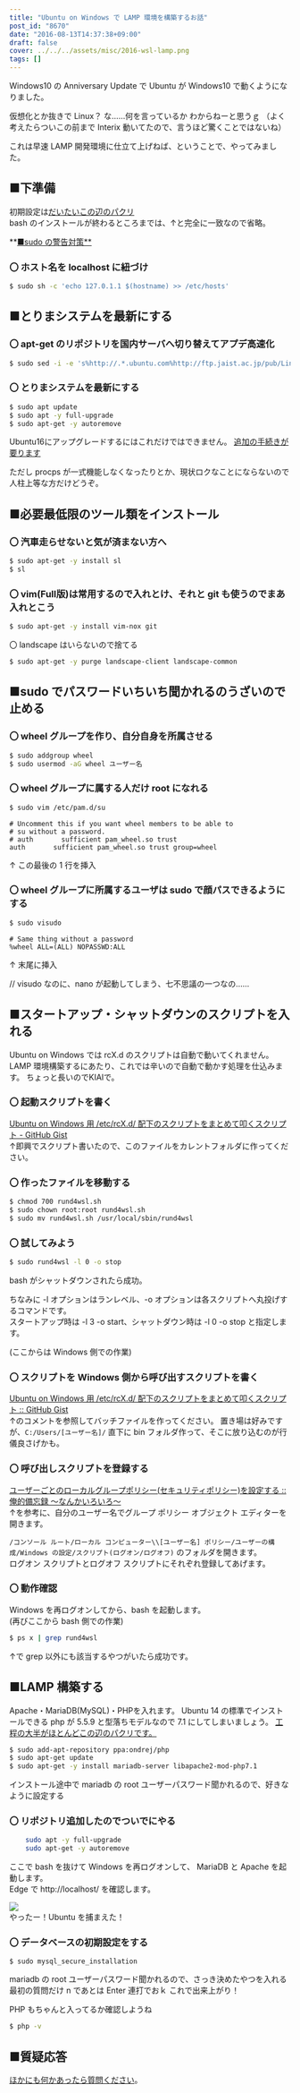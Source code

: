 ```yaml
---
title: "Ubuntu on Windows で LAMP 環境を構築するお話"
post_id: "8670"
date: "2016-08-13T14:37:38+09:00"
draft: false
cover: ../../../assets/misc/2016-wsl-lamp.png
tags: []
---
```


Windows10 の Anniversary Update で Ubuntu が Windows10 で動くようになりました。

仮想化とか抜きで Linux？
な……何を言っているか わからねーと思うｇ
（よく考えたらついこの前まで Interix 動いてたので、言うほど驚くことではないね）

これは早速 LAMP 開発環境に仕立て上げねば、ということで、やってみました。

## ■下準備

初期設定は[だいたいこの辺のパクリ](http://qiita.com/Aruneko/items/c79810b0b015bebf30bb)  
bash のインストールが終わるところまでは、↑と完全に一致なので省略。

**[■sudo の警告対策**](http://qiita.com/ogomr/items/89e19829eb8cc08fcebb)

### 〇 ホスト名を localhost に紐づけ

```sh
$ sudo sh -c 'echo 127.0.1.1 $(hostname) >> /etc/hosts'
```

## ■とりまシステムを最新にする

### 〇 apt-get のリポジトリを国内サーバへ切り替えてアプデ高速化

```sh
$ sudo sed -i -e 's%http://.*.ubuntu.com%http://ftp.jaist.ac.jp/pub/Linux%g' /etc/apt/sources.list
```

### 〇 とりまシステムを最新にする

```sh
$ sudo apt update
$ sudo apt -y full-upgrade
$ sudo apt-get -y autoremove
```

Ubuntu16にアップグレードするにはこれだけではできません。
[追加の手続きが要ります](http://qiita.com/Aruneko/items/2670f42d36a7508c13bb)

ただし procps が一式機能しなくなったりとか、現状ロクなことにならないので人柱上等な方だけどうぞ。

## ■必要最低限のツール類をインストール

### 〇 汽車走らせないと気が済まない方へ

```sh
$ sudo apt-get -y install sl
$ sl
```

### 〇 vim(Full版)は常用するので入れとけ、それと git も使うのでまあ入れとこう

```sh
$ sudo apt-get -y install vim-nox git
```

〇 landscape はいらないので捨てる

```sh
$ sudo apt-get -y purge landscape-client landscape-common
```

## ■sudo でパスワードいちいち聞かれるのうざいので止める

### 〇 wheel グループを作り、自分自身を所属させる

```sh
$ sudo addgroup wheel
$ sudo usermod -aG wheel ユーザー名
```

### 〇 wheel グループに属する人だけ root になれる

```sh
$ sudo vim /etc/pam.d/su
```

```
# Uncomment this if you want wheel members to be able to
# su without a password.
# auth       sufficient pam_wheel.so trust
auth       sufficient pam_wheel.so trust group=wheel
```

↑ この最後の 1 行を挿入

### 〇 wheel グループに所属するユーザは sudo で顔パスできるようにする

```sh
$ sudo visudo
```

```
# Same thing without a password
%wheel ALL=(ALL) NOPASSWD:ALL
```

↑ 末尾に挿入

// visudo なのに、nano が起動してしまう、七不思議の一つなの……

## ■スタートアップ・シャットダウンのスクリプトを入れる

Ubuntu on Windows では rcX.d のスクリプトは自動で動いてくれません。
LAMP 環境構築するにあたり、これでは辛いので自動で動かす処理を仕込みます。
ちょっと長いのでKIAIで。

### 〇 起動スクリプトを書く

[Ubuntu on Windows 用 /etc/rcX.d/ 配下のスクリプトをまとめて叩くスクリプト - GitHub Gist](https://gist.github.com/danmaq/8825128e199c787b46ca61e4786447a8)  
↑即興でスクリプト書いたので、このファイルをカレントフォルダに作ってください。

### 〇 作ったファイルを移動する

```sh
$ chmod 700 rund4wsl.sh
$ sudo chown root:root rund4wsl.sh
$ sudo mv rund4wsl.sh /usr/local/sbin/rund4wsl
```

### 〇 試してみよう

``` sh
$ sudo rund4wsl -l 0 -o stop
```

bash がシャットダウンされたら成功。

ちなみに -l オプションはランレベル、-o オプションは各スクリプトへ丸投げするコマンドです。  
スタートアップ時は -l 3 -o start、シャットダウン時は -l 0 -o stop と指定します。

(ここからは Windows 側での作業)

### 〇 スクリプトを Windows 側から呼び出すスクリプトを書く

[Ubuntu on Windows 用 /etc/rcX.d/ 配下のスクリプトをまとめて叩くスクリプト :: GitHub Gist](https://gist.github.com/danmaq/8825128e199c787b46ca61e4786447a8)  
↑のコメントを参照してバッチファイルを作ってください。
置き場は好みですが、`C:/Users/[ユーザー名]/` 直下に bin フォルダ作って、そこに放り込むのが行儀良さげかも。

### 〇 呼び出しスクリプトを登録する

[ユーザーごとのローカルグループポリシー(セキュリティポリシー)を設定する :: 俺的備忘録 〜なんかいろいろ〜 ](https://orebibou.com/2015/03/%E3%83%A6%E3%83%BC%E3%82%B6%E3%83%BC%E3%81%94%E3%81%A8%E3%81%AE%E3%83%AD%E3%83%BC%E3%82%AB%E3%83%AB%E3%82%B0%E3%83%AB%E3%83%BC%E3%83%97%E3%83%9D%E3%83%AA%E3%82%B7%E3%83%BC%E3%82%BB%E3%82%AD%E3%83%A5/)  
↑を参考に、自分のユーザー名でグループ ポリシー オブジェクト エディターを開きます。

`/コンソール ルート/ローカル コンピューター\\[ユーザー名] ポリシー/ユーザーの構成/Windows の設定/スクリプト(ログオン/ログオフ)` のフォルダを開きます。  
ログオン スクリプトとログオフ スクリプトにそれぞれ登録してあげます。

### 〇 動作確認

Windows を再ログオンしてから、bash を起動します。  
(再びここから bash 側での作業)

```sh
$ ps x | grep rund4wsl
```

↑で grep 以外にも該当するやつがいたら成功です。

## ■LAMP 構築する

Apache・MariaDB(MySQL)・PHPを入れます。
Ubuntu 14 の標準でインストールできる php が 5.5.9 と型落ちモデルなので 7.1 にしてしまいましょう。
[工程の大半がほとんどこの辺のパクリです。](http://qiita.com/walrein/items/b0cc229619ac78852898)

```sh
$ sudo add-apt-repository ppa:ondrej/php
$ sudo apt-get update
$ sudo apt-get -y install mariadb-server libapache2-mod-php7.1
```

インストール途中で mariadb の root ユーザーパスワード聞かれるので、好きなように設定する

### 〇 リポジトリ追加したのでついでにやる

```sh
    sudo apt -y full-upgrade
    sudo apt-get -y autoremove
```

ここで bash を抜けて Windows を再ログオンして、 MariaDB と Apache を起動します。  
Edge で http://localhost/ を確認します。

![](../../../assets/misc/2016-wsl-lamp.png)  
やったー！Ubuntu を捕まえた！

### 〇 データベースの初期設定をする

```
$ sudo mysql_secure_installation
```

mariadb の root ユーザーパスワード聞かれるので、さっき決めたやつを入れる  
最初の質問だけ n であとは Enter 連打でおｋ これで出来上がり！

PHP もちゃんと入ってるか確認しようね

```sh
$ php -v
```

## ■質疑応答

[ほかにも何かあったら質問ください](https://twitter.com/danmaq)。
